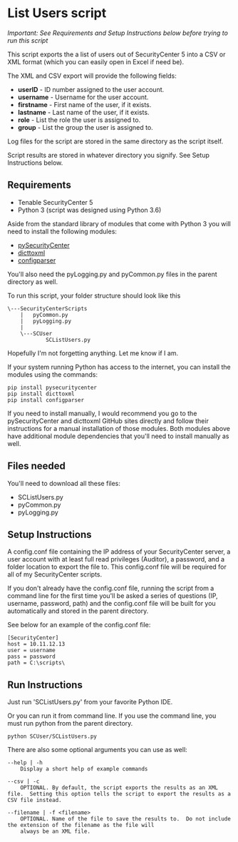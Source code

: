 # List Users script
*Important: See Requirements and Setup Instructions below before trying to run this script*

This script exports the a list of users out of SecurityCenter 5 into a CSV or XML format (which you can easily open in Excel if need be).

The XML and CSV export will provide the following fields:
- **userID** - ID number assigned to the user account.
- **username** - Username for the user account.
- **firstname** - First name of the user, if it exists.
- **lastname** - Last name of the user, if it exists.
- **role** - List the role the user is assigned to.
- **group** - List the group the user is assigned to.

Log files for the script are stored in the same directory as the script itself.

Script results are stored in whatever directory you signify.  See Setup Instructions below.

## Requirements
- Tenable SecurityCenter 5
- Python 3 (script was designed using Python 3.6)

Aside from the standard library of modules that come with Python 3 you will need to install the following modules:
- [pySecurityCenter](https://github.com/SteveMcGrath/pySecurityCenter)
- [dicttoxml](https://github.com/quandyfactory/dicttoxml)
- [configparser](https://pypi.org/project/configparser)

You'll also need the pyLogging.py and pyCommon.py files in the parent directory as well.

To run this script, your folder structure should look like this

    \---SecurityCenterScripts
        |   pyCommon.py
        |   pyLogging.py
        |
        \---SCUser
                SCListUsers.py

Hopefully I'm not forgetting anything.  Let me know if I am.

If your system running Python has access to the internet, you can install the modules using the commands:
```
pip install pysecuritycenter
pip install dicttoxml
pip install configparser
```

If you need to install manually, I would recommend you go to the pySecurityCenter and dicttoxml GitHub sites directly and follow their instructions for a manual installation of those modules.  Both modules above have additional module dependencies that you'll need to install manually as well.

## Files needed
You'll need to download all these files:
- SCListUsers.py
- pyCommon.py
- pyLogging.py

## Setup Instructions
A config.conf file containing the IP address of your SecurityCenter server, a user account with at least full read privileges (Auditor), a password, and a folder location to export the file to.  This config.conf file will be required for all of my SecurityCenter scripts.

If you don't already have the config.conf file, running the script from a command line for the first time you'll be asked a series of questions (IP, username, password, path) and the config.conf file will be built for you automatically and stored in the parent directory.

See below for an example of the config.conf file:

    [SecurityCenter]
    host = 10.11.12.13
    user = username
    pass = password
    path = C:\scripts\

## Run Instructions
Just run 'SCListUsers.py' from your favorite Python IDE.

Or you can run it from command line.  If you use the command line, you must run python from the parent directory.

    python SCUser/SCListUsers.py

There are also some optional arguments you can use as well:

    --help | -h
        Display a short help of example commands

    --csv | -c
        OPTIONAL. By default, the script exports the results as an XML file.  Setting this option tells the script to export the results as a CSV file instead.

    --filename | -f <filename>
        OPTIONAL. Name of the file to save the results to.  Do not include the extension of the filename as the file will
        always be an XML file.
